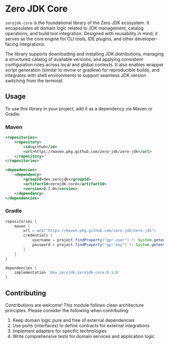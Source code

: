 # Zero JDK Core

`zerojdk-core` is the foundational library of the Zero JDK ecosystem. It encapsulates all domain logic related to JDK management, catalog operations, and build tool integration. Designed with reusability in mind, it serves as the core engine for CLI tools, IDE plugins, and other developer-facing integrations.

The library supports downloading and installing JDK distributions, managing a structured catalog of available versions, and applying consistent configuration rules across local and global contexts. It also enables wrapper script generation (similar to mvnw or gradlew) for reproducible builds, and integrates with shell environments to support seamless JDK version switching from the terminal.

## Usage

To use this library in your project, add it as a dependency via Maven or Gradle:

### Maven

```xml
<repositories>
    <repository>
        <id>github</id>
        <url>https://maven.pkg.github.com/zero-jdk/zero-jdk</url>
    </repository>
</repositories>

<dependencies>
    <dependency>
        <groupId>dev.zerojdk</groupId>
        <artifactId>zerojdk-core</artifactId>
        <version>0.1.0</version>
    </dependency>
</dependencies>
```

### Gradle

```gradle
repositories {
    maven {
        url = uri("https://maven.pkg.github.com/zero-jdk/zero-jdk")
        credentials {
            username = project.findProperty("gpr.user") ?: System.getenv("GITHUB_ACTOR")
            password = project.findProperty("gpr.key") ?: System.getenv("GITHUB_TOKEN")
        }
    }
}

dependencies {
    implementation 'dev.zerojdk:zerojdk-core:0.1.0'
}
```

## Contributing

Contributions are welcome! This module follows clean architecture principles. Please consider the following when contributing:

1. Keep domain logic pure and free of external dependencies
2. Use ports (interfaces) to define contracts for external integrations
3. Implement adapters for specific technologies
4. Write comprehensive tests for domain services and application logic
